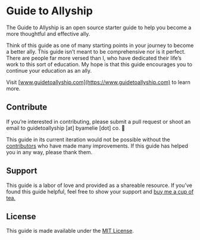 # Guide to Allyship
The Guide to Allyship is an open source starter guide to help you become a more thoughtful and effective ally.

Think of this guide as one of many starting points in your journey to become a better ally. This guide isn’t meant to be comprehensive nor is it perfect. There are people far more versed than I, who have dedicated their life’s work to this sort of education. My hope is that this guide encourages you to continue your education as an ally.

Visit [www.guidetoallyship.com](https://www.guidetoallyship.com) to learn more.

## Contribute

If you’re interested in contributing, please submit a pull request or shoot an email to guidetoallyship [at] byamelie [dot] co. :sparkling_heart:

This guide in its current iteration would not be possible without the [contributors](https://github.com/almnt/guide-to-allyship/graphs/contributors) who have made many improvements. If this guide has helped you in any way, please thank them.

## Support

This guide is a labor of love and provided as a shareable resource. If you’ve found this guide helpful, feel free to show your support and [buy me a cup of tea.](https://www.buymeacoffee.com/amelie)

## License

This guide is made available under the [MIT License](https://github.com/almnt/guide-to-allyship/blob/master/LICENSE.md).

